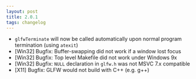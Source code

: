 ```yaml
---
layout: post
title: 2.0.1
tags: changelog
---
```


- `glfwTerminate` will now be called automatically upon normal program
  termination (using `atexit`)
- \[Win32\] Bugfix: Buffer-swapping did not work if a window lost focus
- \[Win32\] Bugfix: Top level Makefile did not work under Windows 9x
- \[Win32\] Bugfix: `NULL` declaration in `glfw.h` was not MSVC 7.x compatible
- \[X11\] Bugfix: GLFW would not build with C++ (e.g. g++)
